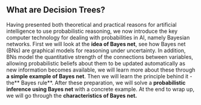 ## What are Decision Trees?

Having presented both theoretical and practical reasons for artificial intelligence to use probabilistic reasoning, we now introduce the key computer technology for dealing with probabilities in AI, namely Bayesian networks. First we will look at the **idea of Bayes net**, see how Bayes net (BNs) are graphical models for reasoning under uncertainty. In addition, BNs model the quantitative strength of the connections between variables, allowing probabilistic beliefs about them to be updated automatically as new information becomes available, we will learn more about these through **a simple example of Bayes net**. Then we will learn the principle behind it - the** Bayes rule**. After these preparation, we will solve a **probabilistic inference using Bayes net** with a concrete example. At the end to wrap up, we will go through the **characteristics of Bayes net.**
